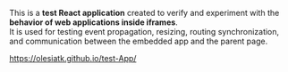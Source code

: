 This is a **test React application** created to verify and experiment with the **behavior of web applications inside iframes**.  
It is used for testing event propagation, resizing, routing synchronization, and communication between the embedded app and the parent page.

https://olesiatk.github.io/test-App/
